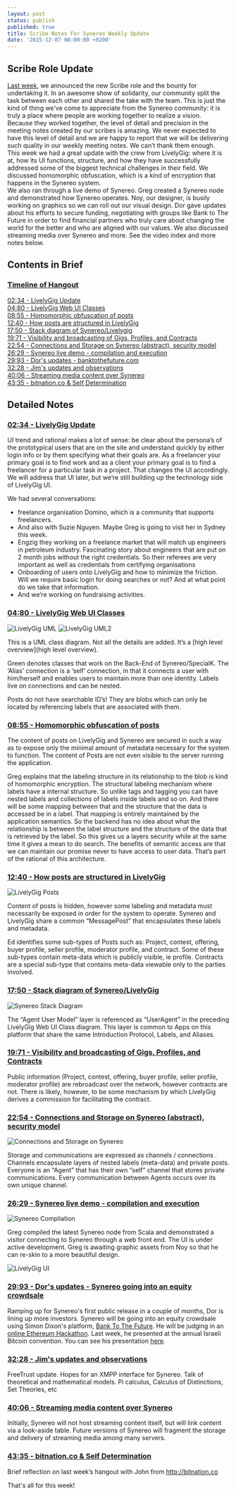 ```yaml
---
layout: post
status: publish
published: true
title: Scribe Notes For Synereo Weekly Update
date: '2015-12-07 08:00:00 +0200'
---
```


## Scribe Role Update
[Last week](http://blog.synereo.com/2015/12/02/new-bounty/), we announced the new Scribe role and the bounty for undertaking it. In an awesome show of solidarity, our community split the task between each other and shared the take with the team. This is just the kind of thing we’ve come to appreciate from the Synereo community: it is truly a place where people are working together to realize a vision. 
<BR>
Because they worked together, the level of detail and precision in the meeting notes created by our scribes is amazing. We never expected to have this level of detail and we are happy to report that we will be delivering such quality in our weekly meeting notes. We can’t thank them enough. 
<BR>
This week we had a great update with the crew from LivelyGig: where it is at, how its UI functions, structure, and how they have successfully addressed some of the biggest technical challenges in their field. We discussed homomorphic obfuscation, which is a kind of encryption that happens in the Synereo system.
<BR>
We also ran through a live demo of Synereo. Greg created a Synereo node and demonstrated how Synereo operates. Noy, our designer, is busily working on graphics so we can roll out our visual design. Dor gave updates about his efforts to secure funding, negotiating with groups like Bank to The Future in order to find financial partners who truly care about changing the world for the better and who are aligned with our values. We also discussed streaming media over Synereo and more. 
See the video index and more notes below.
<BR>

## Contents in Brief

### [Timeline of Hangout](https://www.youtube.com/watch?v=mUF5hWVdxRQ) <BR>
[02:34 - LivelyGig Update](https://youtu.be/mUF5hWVdxRQ?t=234) <BR>
[04:80 - LivelyGig Web UI Classes](https://youtu.be/mUF5hWVdxRQ?t=480) <BR>
[08:55 - Homomorphic obfuscation of posts](https://youtu.be/mUF5hWVdxRQ?t=855) <BR>
[12:40 - How posts are structured in LivelyGig](https://youtu.be/mUF5hWVdxRQ?t=1240) <BR>
[17:50 - Stack diagram of Synereo/Livelygig](https://youtu.be/mUF5hWVdxRQ?t=1750) <BR>
[19:71 - Visibility and broadcasting of Gigs, Profiles, and Contracts](https://youtu.be/mUF5hWVdxRQ?t=1971) <BR>
[22:54 - Connections and Storage on Synereo (abstract), security model](https://youtu.be/mUF5hWVdxRQ?t=2254) <BR>
[26:29 - Synereo live demo - compilation and execution](https://youtu.be/mUF5hWVdxRQ?t=2629) <BR>
[29:93 - Dor's updates - banktothefuture.com](https://www.youtu.be/mUF5hWVdxRQ?t=2993) <BR>
[32:28 - Jim's updates and observations](https://youtu.be/mUF5hWVdxRQ?t=3228) <BR>
[40:06 - Streaming media content over Synereo](https://youtu.be/mUF5hWVdxRQ?t=4006) <BR>
[43:35 - bitnation.co & Self Determination](https://youtu.be/mUF5hWVdxRQ?t=4335) <BR>

## Detailed Notes

### [02:34 - LivelyGig Update](https://youtu.be/mUF5hWVdxRQ?t=234) <BR>

UI trend and rational makes a lot of sense: be clear about the persona’s of the prototypical users that are on the site and understand quickly by either login info or by them specifying what their goals are. As a freelancer your primary goal is to find work and as a client your primary goal is to find a freelancer for a particular task in a project. That changes the UI accordingly. We will address that UI later, but we’re still building up the technology side of LivelyGig UI. <BR>

We had several conversations:
* freelance organisation Domino, which is a community that supports freelancers. 
* And also with Suzie Nguyen. Maybe Greg is going to visit her in Sydney this week.
* Engzig they working on a freelance market that will match up engineers in petroleum industry. Fascinating story about engineers that are put on 2 month jobs without the right credentials. So their referees are very important as well as credentials from certifying organisations
* Onboarding of users onto LivelyGig and how to minimize the friction. Will we require basic login for doing searches or not? And at what point do we take that information.
* And we’re working on fundraising activities.

### [04:80 - LivelyGig Web UI Classes](https://youtu.be/mUF5hWVdxRQ?t=480) <BR>
![LivelyGig UML](http://i.imgur.com/u5mC06l.png)
![LivelyGig UML2](http://i.imgur.com/WFB0SY4.png)


This is a UML class diagram. Not all the details are added. It’s a [high level overview](high level overview).

Green denotes classes that work on the Back-End of Synereo/SpecialK.
The ‘Alias’ connection is a ‘self’ connection, in that it connects a user with him/herself and enables users to maintain more than one identity. Labels live on connections and can be nested. 

Posts do not have searchable ID’s! They are blobs which can only be located by referencing labels that are associated with them. 


### [08:55 - Homomorphic obfuscation of posts](https://youtu.be/mUF5hWVdxRQ?t=855) <BR>

The content of posts on LivelyGig and Synereo are secured in such a way as to expose only the minimal amount of metadata necessary for the system to function. The content of Posts are not even visible to the server running the application.

Greg explains that the labeling structure in its relationship to the blob is kind of homomorphic encryption. The structural labeling mechanism where labels have a internal structure. So unlike tags and tagging you can have nested labels and collections of labels inside labels and so on. And there will be some mapping between that and the structure that the data is accessed be in a label. That mapping is entirely maintained by the application semantics. So the backend has no idea about what the relationship is between the label structure and the structure of the data that is retrieved by the label. So this gives us a layers security while at the same time it gives a mean to do search. The benefits of semantic access are that we can maintain our promise never to have access to user data. That’s part of the rational of this architecture.


### [12:40 - How posts are structured in LivelyGig](https://youtu.be/mUF5hWVdxRQ?t=1240) <BR>
![LivelyGig Posts](http://i.imgur.com/fa1f0Yv.png)

Content of posts is hidden, however some labeling and metadata must necessarily be exposed in order for the system to operate. Synereo and LivelyGig share a common “MessagePost” that encapsulates these labels and metadata.

Ed identifies some sub-types of Posts such as: Project, contest, offering, buyer profile, seller profile, moderator profile, and contract. Some of these sub-types contain meta-data which is publicly visible, ie profile. Contracts are a special sub-type that contains meta-data viewable only to the parties involved.

### [17:50 - Stack diagram of Synereo/LivelyGig](https://youtu.be/mUF5hWVdxRQ?t=1750) <BR>
![Synereo Stack Diagram](http://i.imgur.com/juNN4vG.png)

The “Agent User Model” layer is referenced as “UserAgent” in the preceding LivelyGig Web UI Class diagram. This layer is common to Apps on this platform that share the same Introduction Protocol, Labels, and Aliases.

### [19:71 - Visibility and broadcasting of Gigs, Profiles, and Contracts](https://youtu.be/mUF5hWVdxRQ?t=1971) <BR>

Public information (Project, contest, offering, buyer profile, seller profile, moderator profile) are rebroadcast over the network, however contracts are not. There is likely, however, to be some mechanism by which LivelyGig derives a commission for facilitating the contract.

### [22:54 - Connections and Storage on Synereo (abstract), security model](https://youtu.be/mUF5hWVdxRQ?t=2254) <BR>
![Connections and Storage on Synereo](http://i.imgur.com/SkjVm8g.png)


Storage and communications are expressed as channels / connections . Channels encapsulate layers of nested labels (meta-data) and private posts. Everyone is an “Agent” that has their own “self” channel that stores private communications. Every communication between Agents occurs over its own unique channel.

### [26:29 - Synereo live demo - compilation and execution](https://youtu.be/mUF5hWVdxRQ?t=2629) <BR>
![Synereo Compliation](http://i.imgur.com/YYjldZT.png)


Greg compiled the latest Synereo node from Scala and demonstrated a visitor connecting to Synereo through a web front end. The UI is under active development. Greg is awaiting graphic assets from Noy so that he can re-skin to a more beautiful design.

![LivelyGig UI](http://i.imgur.com/ro7E2DP.png)

### [29:93 - Dor's updates - Synereo going into an equity crowdsale](https://www.youtu.be/mUF5hWVdxRQ?t=2993) <BR>

Ramping up for Synereo's first public release in a couple of months, Dor is lining up more investors. Synereo will be going into an equity crowdsale using Simon Dixon's platform, [Bank To The Future](https://bnktothefuture.com/).
He will be judging in an [online Ethereum Hackathon](http://hack.ether.camp/judges). Last week, he presented at the annual Israeli Bitcoin convention. You can see his presentation [here](https://www.dropbox.com/s/qtl4dyobandu4qh/Israeli%20Bitcoin%20Conference%20Synereo%20Presentation.pptx?dl=0). 

### [32:28 - Jim's updates and observations](https://youtu.be/mUF5hWVdxRQ?t=3228) <BR>

FreeTrust update. Hopes for an XMPP interface for Synereo. Talk of theoretical and mathematical models. Pi calculus, Calculus of Distinctions, Set Theories, etc

### [40:06 - Streaming media content over Synereo](https://youtu.be/mUF5hWVdxRQ?t=4006) <BR>

Initially, Synereo will not host streaming content itself, but will link content via a look-aside table. Future versions of Synereo will fragment the storage and delivery of streaming media among many servers.

### [43:35 - bitnation.co & Self Determination](https://youtu.be/mUF5hWVdxRQ?t=4335) <BR>

Brief reflection on last week’s hangout with John from http://bitnation.co

That's all for this week!
